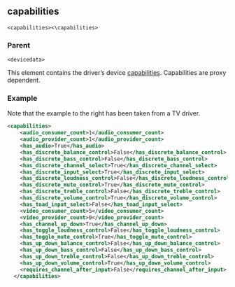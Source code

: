 
## capabilities

`<capabilities><\capabilities>`


### Parent

`<devicedata>`


This element contains the driver’s device [capabilities][1]. Capabilities are proxy dependent.


### Example

Note that the example to the right has been taken from a TV driver.

```xml
<capabilities>
    <audio_consumer_count>1</audio_consumer_count>
    <audio_provider_count>1</audio_provider_count>
    <has_audio>True</has_audio>
    <has_discrete_balance_control>False</has_discrete_balance_control>
    <has_discrete_bass_control>False</has_discrete_bass_control>
    <has_discrete_channel_select>True</has_discrete_channel_select>
    <has_discrete_input_select>True</has_discrete_input_select>
    <has_discrete_loudness_control>False</has_discrete_loudness_control>
    <has_discrete_mute_control>True</has_discrete_mute_control>
    <has_discrete_treble_control>False</has_discrete_treble_control>
    <has_discrete_volume_control>True</has_discrete_volume_control>
    <has_toad_input_select>False</has_toad_input_select>
    <video_consumer_count>5</video_consumer_count>
    <video_provider_count>0</video_provider_count>
    <has_channel_up_down>True</has_channel_up_down>
    <has_toggle_loudness_control>False</has_toggle_loudness_control>
    <has_toggle_mute_control>True</has_toggle_mute_control>
    <has_up_down_balance_control>False</has_up_down_balance_control>
    <has_up_down_bass_control>False</has_up_down_bass_control>
    <has_up_down_treble_control>False</has_up_down_treble_control>
    <has_up_down_volume_control>True</has_up_down_volume_control>
    <requires_channel_after_input>False</requires_channel_after_input>
  </capabilities>
```


[1]:	https://control4.github.io/docs-driverworks-fundamentals/#capabilities